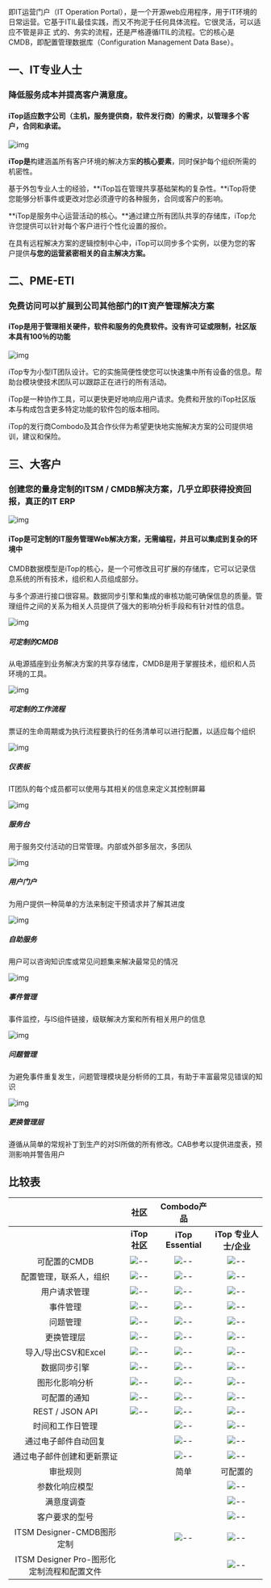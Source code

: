 即IT运营门户（IT Operation Portal），是一个开源web应用程序，用于IT环境的日常运营。它基于ITIL最佳实践，而又不拘泥于任何具体流程。它很灵活，可以适应不管是非正 式的、务实的流程，还是严格遵循ITIL的流程。它的核心是CMDB，即配置管理数据库（Configuration Management Data Base）。

## 一、IT专业人士

### 降低服务成本并提高客户满意度。

#### iTop适应数字公司（主机，服务提供商，软件发行商）的需求，以管理多个客户，合同和承诺。

![img](../assets/volets-itop-illu1-2.png)

**iTop是**构建涵盖所有客户环境的解决方案**的核心要素**，同时保护每个组织所需的机密性。

基于外包专业人士的经验，**iTop旨在管理共享基础架构的复杂性。**iTop将使您能够分析事件或更改对您必须遵守的各种服务，合同或客户的影响。

**iTop是服务中心运营活动的核心。**通过建立所有团队共享的存储库，iTop允许您提供可以针对每个客户进行个性化设置的报价。

在具有远程解决方案的逻辑控制中心中，iTop可以同步多个实例，以便为您的客户提供**与您的运营紧密相关的自主解决方案。**



## 二、PME-ETI

### 免费访问可以扩展到公司其他部门的IT资产管理解决方案

#### iTop是用于管理相关硬件，软件和服务的免费软件。没有许可证或限制，社区版本具有100％的功能

![img](../assets/pme.jpg)

iTop专为小型IT团队设计。它的实施简便性使您可以快速集中所有设备的信息。帮助台模块使技术团队可以跟踪正在进行的所有活动。

iTop是一种协作工具，可以更快更好地响应用户请求。免费和开放的iTop社区版本与构成包含更多特定功能的软件包的版本相同。

iTop的发行商Combodo及其合作伙伴为希望更快地实施解决方案的公司提供培训，建议和保险。

## 三、大客户

### 创建您的量身定制的ITSM / CMDB解决方案，几乎立即获得投资回报，真正的IT ERP

![img](../assets/grands-comptes.jpg)

#### iTop是可定制的IT服务管理Web解决方案，无需编程，并且可以集成到复杂的环境中

CMDB数据模型是iTop的核心，是一个可修改且可扩展的存储库，它可以记录信息系统的所有技术，组织和人员组成部分。

与多个源进行接口很容易。数据同步引擎和集成的审核功能可确保信息的质量。管理组件之间的关系为相关人员提供了强大的影响分析手段和有针对性的信息。

![img](../assets/arton22.png)

##### 可定制的CMDB

从电源插座到业务解决方案的共享存储库，CMDB是用于掌握技术，组织和人员环境的工具。

 

![img](../assets/arton35.png)

##### 可定制的工作流程

票证的生命周期或为执行流程要执行的任务清单可以进行配置，以适应每个组织

 

![img](../assets/arton36.png)

##### 仪表板

IT团队的每个成员都可以使用与其相关的信息来定义其控制屏幕

 

![img](../assets/arton37.png)

##### 服务台

用于服务交付活动的日常管理。内部或外部多层次，多团队

 

![img](../assets/arton42.png)

##### 用户门户

为用户提供一种简单的方法来制定干预请求并了解其进度

 

![img](../assets/arton46.png)

##### 自助服务

用户可以咨询知识库或常见问题集来解决最常见的情况

 

![img](../assets/arton45.png)

##### 事件管理

事件监控，与IS组件链接，级联解决方案和所有相关用户的信息

 

![img](../assets/arton44.png)

##### 问题管理

为避免事件重复发生，问题管理模块是分析师的工具，有助于丰富最常见错误的知识

 

![img](../assets/arton43.png)

##### 更换管理层

遵循从简单的常规补丁到生产的对SI所做的所有修改。CAB参考以提供进度表，预测影响并警告用户









## 比较表

|                                            |                           **社区**                           |                       **Combodo产品**                        |                                                              |
| :----------------------------------------: | :----------------------------------------------------------: | :----------------------------------------------------------: | :----------------------------------------------------------: |
|                                            |                        **iTop 社区**                         |                      **iTop Essential**                      |                    **iTop 专业人士/企业**                    |
|                可配置的CMDB                |    ![--](../assets/tab-check-community.png)    |    ![--](../assets/tab-check-essential.png)    |       ![--](../assets/tab-check-pro.png)       |
|           配置管理，联系人，组织           | ![--](../assets/tab-check-community.png) | ![--](../assets/tab-check-essential.png) | ![--](../assets/tab-check-pro.png) |
|                用户请求管理                | ![--](../assets/tab-check-community.png) | ![--](../assets/tab-check-essential.png) | ![--](../assets/tab-check-pro.png) |
|                  事件管理                  | ![--](../assets/tab-check-community.png) | ![--](../assets/tab-check-essential.png) | ![--](../assets/tab-check-pro.png) |
|                  问题管理                  | ![--](../assets/tab-check-community.png) | ![--](../assets/tab-check-essential.png) | ![--](../assets/tab-check-pro.png) |
|                 更换管理层                 | ![--](../assets/tab-check-community.png) | ![--](../assets/tab-check-essential.png) | ![--](../assets/tab-check-pro.png) |
|            导入/导出CSV和Excel             | ![--](../assets/tab-check-community.png) | ![--](../assets/tab-check-essential.png) | ![--](../assets/tab-check-pro.png) |
|                数据同步引擎                | ![--](../assets/tab-check-community.png) | ![--](../assets/tab-check-essential.png) | ![--](../assets/tab-check-pro.png) |
|               图形化影响分析               | ![--](../assets/tab-check-community.png) | ![--](../assets/tab-check-essential.png) | ![--](../assets/tab-check-pro.png) |
|                可配置的通知                | ![--](../assets/tab-check-community.png) | ![--](../assets/tab-check-essential.png) | ![--](../assets/tab-check-pro.png) |
|              REST / JSON API               | ![--](../assets/tab-check-community.png) | ![--](../assets/tab-check-essential.png) | ![--](../assets/tab-check-pro.png) |
|              时间和工作日管理              |                                                              | ![--](../assets/tab-check-essential.png) | ![--](../assets/tab-check-pro.png) |
|            通过电子邮件自动回复            |                                                              | ![--](../assets/tab-check-essential.png) | ![--](../assets/tab-check-pro.png) |
|         通过电子邮件创建和更新票证         |                                                              | ![--](../assets/tab-check-essential.png) | ![--](../assets/tab-check-pro.png) |
|                  审批规则                  |                                                              |                             简单                             |                           可配置的                           |
|               参数化响应模型               |                                                              |                                                              | ![--](../assets/tab-check-pro.png) |
|                 满意度调查                 |                                                              |                                                              | ![--](../assets/tab-check-pro.png) |
|               客户要求的型号               |                                                              |                                                              | ![--](../assets/tab-check-pro.png) |
|         ITSM Designer-CMDB图形定制         |                                                              | ![--](../assets/tab-check-essential.png) | ![--](../assets/tab-check-pro.png) |
| ITSM Designer Pro-图形化定制流程和配置文件 |                                                              |                                                              | ![--](../assets/tab-check-pro.png) |